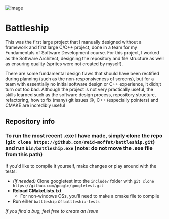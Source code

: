 ![image](https://user-images.githubusercontent.com/61813081/153123375-0fcfd748-583e-4626-b2e8-19e111ffb8e6.png)

# Battleship

This was the first large project that I manually designed without a framework and first large C/C++ project, done in a team for my Fundamentals of Software Development course. For this project, I worked as the Software Architect, designing the repository and file structure as well as ensuring quality (sprites were not created by myself).

There are some fundamental design flaws that should have been rectified during planning (such as the non-responsiveness of screens), but for a team with essentially no initial software design or C++ experience, it didn;t turn out too bad. Although the project is not very practically useful, the skills learned such as the software design process, repository structure, refactoring, how to fix (many) git issues 🙃, C++ (especially pointers) and CMAKE are incredibly useful

## Repository info

### To run the most recent .exe I have made, simply clone the repo (```git clone https://github.com/reid-moffat/battleship.git```) and run ```bin/battleship.exe``` (note: do not move the .exe file from this path)

If you'd like to compile it yourself, make changes or play around with the tests:
* *(If needed)* Clone googletest into the ```include/``` folder with ```git clone https://github.com/google/googletest.git```
* **Reload CMakeLists.txt**
  * For non-windows OSs, you'll need to make a cmake file to compile
* Run eiher ```battleship``` or ```battleship-tests```

*If you find a bug, feel free to create an issue*
